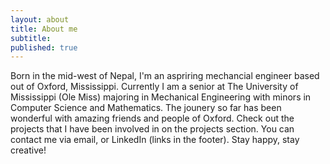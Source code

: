```yaml
---
layout: about
title: About me
subtitle: 
published: true
---
```


Born in the mid-west of Nepal, I'm an aspriring mechancial engineer based out of Oxford, Mississippi. Currently I am a senior at The University of Mississippi (Ole Miss) majoring in Mechanical Engineering with minors in Computer Science and Mathematics. The jounery so far has been wonderful with amazing friends and people of Oxford. Check out the projects that I have been involved in on the projects section. You can contact me via email, or LinkedIn (links in the footer). Stay happy, stay creative!

